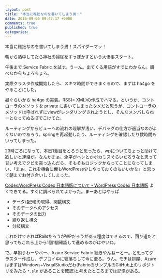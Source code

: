 ```yaml
---
layout: post
title: "本当に稚拙なのを書いてしまう男！"
date: 2016-09-05 09:47:17 +0900
comments: true
published: true
categories: 
---
```


本当に稚拙なのを書いてしまう男！スパイダーマッ！

朝から熱中してたら神社の掃除をすっぽかすという大惨事スタート。

午後まで Service Fabric を試す。うーん。出てくる用語がすでにわからん。調べなからちょろちょろ。

実際クラスタ作成開始したら、スキマ時間ができまくるので、まずは ha4go をやることにした。

昼ぐらいから ha4go の実装。RSS(= XML)の作成でハマる。というか、コントローラのメソッドを private に書いてしまったタメだと思うが、コントローラのメソッドは呼ばれずにviewがレンダリングされようとし、そんなメンバしらねーとなってぬるぽでこけてた。

ルーティングからビューへの流れの理解が浅い、デバッグの仕方が適当なのがよくないのであろう。springを再起動したり、ルーティングを確認したり数時間もいってしまった。

23時ごろになって、本日1食目をとろうと思ったら、wpについてちょっと助けて欲しいと連絡が。なんかまぁ、添字がヘンとかポカミスぐらいだろうなと思って甘い考えでクビを突っ込んだら、そもそもロジックからってことになってしまい、「まぁ、これを機会に俺もWordPress少しやっておくのもいいかな」と思って朝までお付き合いしてしまった。

[Codex:WordPress Codex 日本語版について - WordPress Codex 日本語版](https://wpdocs.osdn.jp/Codex:WordPress_Codex_%E6%97%A5%E6%9C%AC%E8%AA%9E%E7%89%88%E3%81%AB%E3%81%A4%E3%81%84%E3%81%A6) よくできてる。すぐに調べられてよかった。まーあとはやっぱ

- データ(配列)の取得、関数構文
- そのデータへのアクセス
- そのデータの出力
- 繰り返し構文
- 分岐構文

これだけできればRailsだろうがWPだろうがある程度はできるので、回り道だと思ってもこれら上から1個1個確認して進めるのがはやいね。

で、早朝うわーやべー、Azure Service Fabric 続きやんねーとー。と思ってクラスター作成し、デプロイ中に寝落ちして今に至る。うん。モチは餅屋、AzureはまずはWindows+VisualStudioだわ(FabricのサンプルのGitHub上のリポジトリをみたら `*.sln` があることを確認)と考えたところまでは記憶がある。
